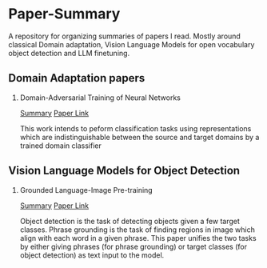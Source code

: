 # Paper-Summary
A repository for organizing summaries of papers I read. Mostly around classical Domain adaptation, Vision Language Models for open vocabulary object detection and LLM finetuning. 

## Domain Adaptation papers
1) Domain-Adversarial Training of Neural Networks
 
   [Summary](Domain%20Adaptation%20Papers/Domain-Adversarial%20Training%20of%20Neural%20Networks/Readme.md)   [Paper Link](https://jmlr.org/papers/volume17/15-239/15-239.pdf)

   This work intends to peform classification tasks using representations which are indistinguishable between the source and target domains by a trained domain classifier

## Vision Language Models for Object Detection
1) Grounded Language-Image Pre-training
 
   [Summary]() [Paper Link](https://openaccess.thecvf.com/content/CVPR2022/papers/Li_Grounded_Language-Image_Pre-Training_CVPR_2022_paper.pdf)
  
   Object detection is the task of detecting objects given a few target classes. Phrase grounding is the task of finding regions in image which align with each word in a given    phrase. This paper unifies the two tasks by either giving phrases (for phrase grounding) or target classes (for object detection) as text input to the model.
 
